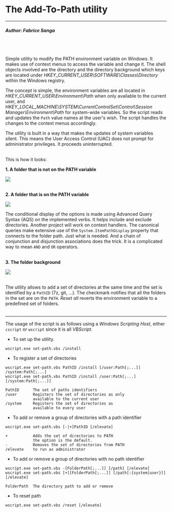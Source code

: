 # **The Add-To-Path utility**
---
##### Author: Fabrice Sanga
<br/>
<br/>

Simple utility to modify the PATH environment variable on Windows. It makes use of context menus to access the variable and change it. The shell objects involved are the directory and the directory background which keys are located under *HKEY_CURRENT_USER\SOFTWARE\Classes\Directory* within the Windows registry.

The concept is simple, the environment variables are all located in *HKEY_CURRENT_USER\Environment\Path* when only available to the current user, and *HKEY_LOCAL_MACHINE\SYSTEM\CurrentControlSet\Control\Session Manager\Environment\Path* for system-wide variables. So the script reads and updates the `Path` value names at the user's wish. The script handles the changes to the context menus accordingly.

The utility is built in a way that makes the updates of system variables silent. This means the User Access Control (UAC) does not prompt for administrator privileges. It proceeds uninterrupted.
<br/>
<br/>

This is how it looks:

__1. A folder that is not on the PATH variable__

![](https://drive.google.com/uc?export=view&id=1vJ5F88dQM_Zt8SPtUKytNZaP2AVBr74a)
<br/>
<br/>

__2. A folder that is on the PATH variable__

![](https://drive.google.com/uc?export=view&id=1TEI2vkHcZ9-vXizElNeC5P3ktCHZ_NJJ)

The conditional display of the options is made using Advanced Query Syntax (AQS) on the implemented verbs. It helps include and exclude directories. Another project will work on context handlers. The canonical queries make extensive use of the `System.ItemPathDisplay` property that connects to the folder path. Just what is needed. And a chain of conjunction and disjunction associations does the trick. It is a complicated way to mean `AND` and `OR` operators.
<br/>
<br/>

__3. The folder background__

![](https://drive.google.com/uc?export=view&id=1QdiBOf2pOIkYXc2XoAFSFv9DPAdTA2n7)
<br/>
<br/>

The utility allows to add a set of directories at the same time and the set is identified by a `PathID` (7z, git, ...). The checkmark notifies that all the folders in the set are on the `PATH`. *Reset all* reverts the environment variable to a predefined set of folders.
<br/>
<br/>

---

The usage of the script is as follows using a *Windows Scripting Host*, either `cscript` or `wscript` since it is all *VBScript*.

* To set up the utility.
```
wscript.exe set-path.vbs /install
```
* To register a set of directories
```
wscript.exe set-path.vbs PathID /install [/user:Path[;...]] /system:Path[;...]
wscript.exe set-path.vbs PathID /install /user:Path[;...] [/system:Path[;...]]

PathID      The set of paths identifiers
/user       Registers the set of directories as only 
            available to the current user
/system     Registers the set of directories as 
            available to every user
```
* To add or remove a group of directories with a path identifier
```
wscript.exe set-path.vbs [-|+]PathID [/elevate]

+           Adds the set of directories to PATH
            the option is the default.
-           Removes the set of directories from PATH
/elevate    to run as administrator
```
* To add or remove a group of directories with no path identifier
```
wscript.exe set-path.vbs -[FolderPath[;...]] [/path] [/elevate]
wscript.exe set-path.vbs [+][FolderPath[;...]] [/path[:{system|user}]] [/elevate]

FolderPath  The directory path to add or remove
```
* To reset path
```
wscript.exe set-path.vbs /reset [/elevate]
```